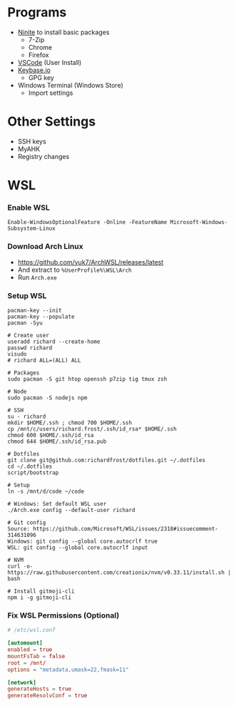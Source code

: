 # Programs
- [Ninite](https://www.ninite.com) to install basic packages
  - 7-Zip
  - Chrome
  - Firefox
- [VSCode](https://code.visualstudio.com/download) (User Install)
- [Keybase.io](https://keybase.io/)
  - GPG key
- Windows Terminal (Windows Store)
  - Import settings

# Other Settings
- SSH keys
- MyAHK
- Registry changes


# WSL
### Enable WSL
```shell
Enable-WindowsOptionalFeature -Online -FeatureName Microsoft-Windows-Subsystem-Linux
```

### Download Arch Linux
- https://github.com/yuk7/ArchWSL/releases/latest
- And extract to `%UserProfile%\WSL\Arch`
- Run `Arch.exe`

### Setup WSL
```shell
pacman-key --init
pacman-key --populate
pacman -Syu

# Create user
useradd richard --create-home
passwd richard
visudo
# richard ALL=(ALL) ALL

# Packages
sudo pacman -S git htop openssh p7zip tig tmux zsh

# Node
sudo pacman -S nodejs npm

# SSH
su - richard
mkdir $HOME/.ssh ; chmod 700 $HOME/.ssh
cp /mnt/c/users/richard.frost/.ssh/id_rsa* $HOME/.ssh
chmod 600 $HOME/.ssh/id_rsa
chmod 644 $HOME/.ssh/id_rsa.pub

# Dotfiles
git clone git@github.com:richardfrost/dotfiles.git ~/.dotfiles
cd ~/.dotfiles
script/bootstrap

# Setup
ln -s /mnt/d/code ~/code

# Windows: Set default WSL user
./Arch.exe config --default-user richard

# Git config
Source: https://github.com/Microsoft/WSL/issues/2318#issuecomment-314631096
Windows: git config --global core.autocrlf true
WSL: git config --global core.autocrlf input

# NVM
curl -o- https://raw.githubusercontent.com/creationix/nvm/v0.33.11/install.sh | bash

# Install gitmoji-cli
npm i -g gitmoji-cli
```

### Fix WSL Permissions (Optional)
```conf
# /etc/wsl.conf

[automount]
enabled = true
mountFsTab = false
root = /mnt/
options = "metadata,umask=22,fmask=11"

[network]
generateHosts = true
generateResolvConf = true
```